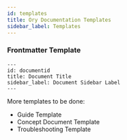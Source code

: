 ```yaml
---
id: templates
title: Ory Documentation Templates
sidebar_label: Templates
---
```


### Frontmatter Template

```
---
id: documentid
title: Document Title
sidebar_label: Document Sidebar Label
---
```

More templates to be done:

- Guide Template
- Concept Document Template
- Troubleshooting Template
